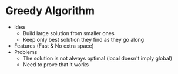 # Greedy Algorithm
* Idea
  * Build large solution from smaller ones
  * Keep only best solution they find as they go along
* Features (Fast & No extra space)
* Problems
  * The solution is not always optimal (local doesn't imply global)
  * Need to prove that it works

